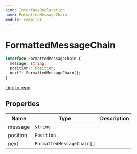 ```yaml
---
kind: InterfaceDeclaration
name: FormattedMessageChain
module: compiler
---
```


# FormattedMessageChain

```ts
interface FormattedMessageChain {
  message: string;
  position?: Position;
  next?: FormattedMessageChain[];
}
```

[Link to repo](https://github.com/timdeschryver/angular/blob/master/packages/compiler/src/aot/formatted_error.ts#L17-L21)

## Properties

| Name     | Type                      | Description |
| -------- | ------------------------- | ----------- |
| message  | `string`                  |             |
| position | `Position`                |             |
| next     | `FormattedMessageChain[]` |             |
